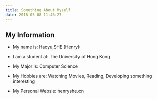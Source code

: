```yaml
---
title: Something About Myself
date: 2018-05-08 11:46:27
---
```


## My Information
- My name is: Haoyu,SHE (Henry)
- I am a student at: The University of Hong Kong
- My Major is: Computer Science
- My Hobbies are: Watching Movies, Reading, Developing something interesting

- My Personal Websie: henryshe.cn
